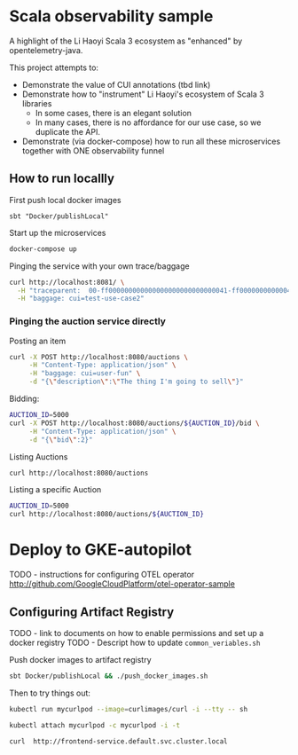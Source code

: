# Scala observability sample

A highlight of the Li Haoyi Scala 3 ecosystem as "enhanced" by opentelemetry-java.

This project attempts to:

- Demonstrate the value of CUI annotations (tbd link)
- Demonstrate how to "instrument" Li Haoyi's ecosystem of Scala 3 libraries
  - In some cases, there is an elegant solution
  - In many cases, there is no affordance for our use case, so we duplicate the API.
- Demonstrate (via docker-compose) how to run all these microservices together with ONE observability funnel 

## How to run locallly

First push local docker images
```
sbt "Docker/publishLocal"
```


Start up the microservices
```bash
docker-compose up
```


Pinging the service with your own trace/baggage
```bash
curl http://localhost:8081/ \
  -H "traceparent:  00-ff000000000000000000000000000041-ff00000000000041-01" \
  -H "baggage: cui=test-use-case2"
```

### Pinging the auction service directly

Posting an item
```bash
curl -X POST http://localhost:8080/auctions \
     -H "Content-Type: application/json" \
     -H "baggage: cui=user-fun" \
     -d "{\"description\":\"The thing I'm going to sell\"}"
```

Bidding:
```bash
AUCTION_ID=5000
curl -X POST http://localhost:8080/auctions/${AUCTION_ID}/bid \
     -H "Content-Type: application/json" \
     -d "{\"bid\":2}"
```

Listing Auctions
```bash
curl http://localhost:8080/auctions
```

Listing a specific Auction
```bash
AUCTION_ID=5000
curl http://localhost:8080/auctions/${AUCTION_ID}
```


# Deploy to GKE-autopilot

TODO - instructions for configuring OTEL operator http://github.com/GoogleCloudPlatform/otel-operator-sample

## Configuring Artifact Registry

TODO - link to documents on how to enable permissions and set up a docker registry
TODO - Descript how to update `common_veriables.sh`

Push docker images to artifact registry
```bash
sbt Docker/publishLocal && ./push_docker_images.sh
```


Then to try things out:

```bash
kubectl run mycurlpod --image=curlimages/curl -i --tty -- sh
```

```bash
kubectl attach mycurlpod -c mycurlpod -i -t
```

```bash
curl  http://frontend-service.default.svc.cluster.local
```